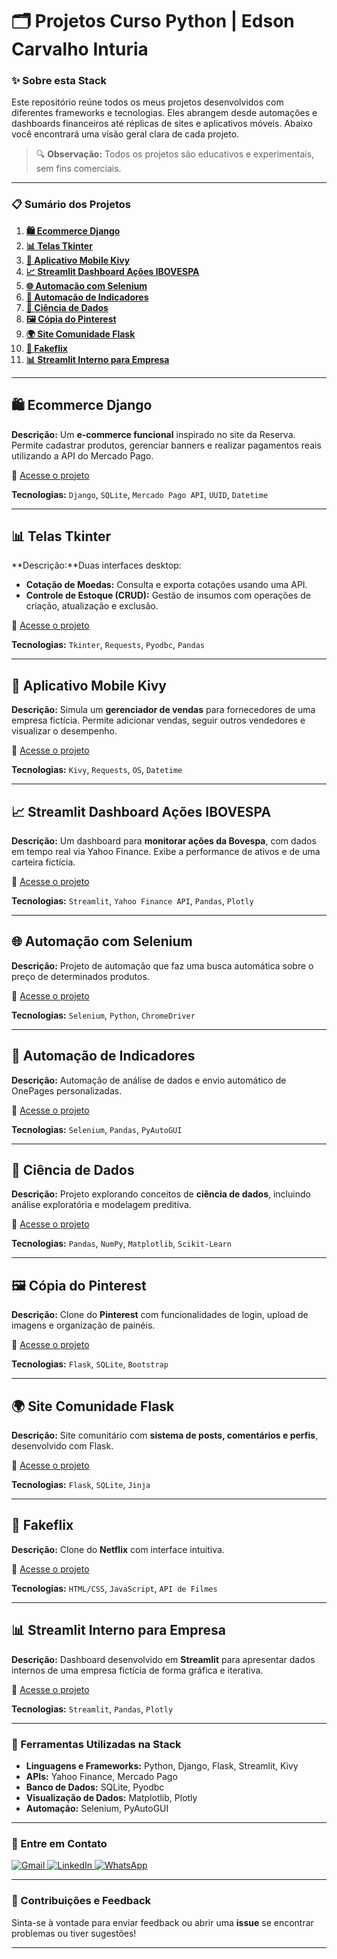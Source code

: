 # 🗂️ Projetos Curso Python | Edson Carvalho Inturia

### ✨ Sobre esta Stack

Este repositório reúne todos os meus projetos desenvolvidos com diferentes frameworks e tecnologias. Eles abrangem desde automações e dashboards financeiros até réplicas de sites e aplicativos móveis. Abaixo você encontrará uma visão geral clara de cada projeto.

> 🔍 **Observação:** Todos os projetos são educativos e experimentais, sem fins comerciais.

---

### 📋 Sumário dos Projetos

1. **[🛍 Ecommerce Django](#-ecommerce-django)**
2. **[📊 Telas Tkinter](#-telas-tkinter)**
3. **[📱 Aplicativo Mobile Kivy](#-aplicativo-mobile-kivy)**
4. **[📈 Streamlit Dashboard Ações IBOVESPA](#-streamlit-dashboard-ações-ibovespa)**
5. **[🌐 Automação com Selenium](#-automação-com-selenium)**
6. **[📑 Automação de Indicadores](#-automação-de-indicadores)**
7. **[🔬 Ciência de Dados](#-ciência-de-dados)**
8. **[🖼 Cópia do Pinterest](#-cópia-do-pinterest)**
9. **[🌍 Site Comunidade Flask](#-site-comunidade-flask)**
10. **[🎥 Fakeflix](#-fakeflix)**
11. **[📊 Streamlit Interno para Empresa](#-streamlit-interno-para-empresa)**

---

## 🛍 Ecommerce Django

**Descrição:**
Um **e-commerce funcional** inspirado no site da Reserva. Permite cadastrar produtos, gerenciar banners e realizar pagamentos reais utilizando a API do Mercado Pago.

🔗 [Acesse o projeto](https://github.com/edsoncarvalhointuria/Projetos-Curso-Python/tree/a6bbfe7ab47bdbd11a1a27b3486b396eea905364/Projeto%20Django%20Ecommerce)

**Tecnologias:**
`Django`, `SQLite`, `Mercado Pago API`, `UUID`, `Datetime`

---

## 📊 Telas Tkinter

**Descrição:**Duas interfaces desktop:

- **Cotação de Moedas:** Consulta e exporta cotações usando uma API.
- **Controle de Estoque (CRUD):** Gestão de insumos com operações de criação, atualização e exclusão.

🔗 [Acesse o projeto](tkinter-link)

**Tecnologias:**
`Tkinter`, `Requests`, `Pyodbc`, `Pandas`

---

## 📱 Aplicativo Mobile Kivy

**Descrição:**
Simula um **gerenciador de vendas** para fornecedores de uma empresa fictícia. Permite adicionar vendas, seguir outros vendedores e visualizar o desempenho.

🔗 [Acesse o projeto](kivy-link)

**Tecnologias:**
`Kivy`, `Requests`, `OS`, `Datetime`

---

## 📈 Streamlit Dashboard Ações IBOVESPA

**Descrição:**
Um dashboard para **monitorar ações da Bovespa**, com dados em tempo real via Yahoo Finance. Exibe a performance de ativos e de uma carteira fictícia.

🔗 [Acesse o projeto](streamlit-bovespa-link)

**Tecnologias:**
`Streamlit`, `Yahoo Finance API`, `Pandas`, `Plotly`

---

## 🌐 Automação com Selenium

**Descrição:**
Projeto de automação que faz uma busca automática sobre o preço de determinados produtos.

🔗 [Acesse o projeto](selenium-link)

**Tecnologias:**
`Selenium`, `Python`, `ChromeDriver`

---

## 📑 Automação de Indicadores

**Descrição:**
Automação de análise de dados e envio automático de OnePages personalizadas.

🔗 [Acesse o projeto](onepages-link)

**Tecnologias:**
`Selenium`, `Pandas`, `PyAutoGUI`

---

## 🔬 Ciência de Dados

**Descrição:**
Projeto explorando conceitos de **ciência de dados**, incluindo análise exploratória e modelagem preditiva.

🔗 [Acesse o projeto](ciencia-dados-link)

**Tecnologias:**
`Pandas`, `NumPy`, `Matplotlib`, `Scikit-Learn`

---

## 🖼 Cópia do Pinterest

**Descrição:**
Clone do **Pinterest** com funcionalidades de login, upload de imagens e organização de painéis.

🔗 [Acesse o projeto](pinterest-link)

**Tecnologias:**
`Flask`, `SQLite`, `Bootstrap`

---

## 🌍 Site Comunidade Flask

**Descrição:**
Site comunitário com **sistema de posts, comentários e perfis**, desenvolvido com Flask.

🔗 [Acesse o projeto](site-comunidade-link)

**Tecnologias:**
`Flask`, `SQLite`, `Jinja`

---

## 🎥 Fakeflix

**Descrição:**
Clone do **Netflix** com interface intuitiva.

🔗 [Acesse o projeto](fakeflix-link)

**Tecnologias:**
`HTML/CSS`, `JavaScript`, `API de Filmes`

---

## 📊 Streamlit Interno para Empresa

**Descrição:**
Dashboard desenvolvido em **Streamlit** para apresentar dados internos de uma empresa fictícia de forma gráfica e iterativa.

🔗 [Acesse o projeto](streamlit-interno-link)

**Tecnologias:**
`Streamlit`, `Pandas`, `Plotly`

---

### 🚀 Ferramentas Utilizadas na Stack

- **Linguagens e Frameworks:** Python, Django, Flask, Streamlit, Kivy
- **APIs:** Yahoo Finance, Mercado Pago
- **Banco de Dados:** SQLite, Pyodbc
- **Visualização de Dados:** Matplotlib, Plotly
- **Automação:** Selenium, PyAutoGUI

---

### 💌 Entre em Contato

<p align="left">  
<a href="mailto:edsoncarvalhointuria@gmail.com" title="Gmail">  
  <img src="https://img.shields.io/badge/-Gmail-FF0000?style=flat-square&labelColor=FF0000&logo=gmail&logoColor=white" alt="Gmail"/>  
</a>  
<a href="#" title="LinkedIn">  
  <img src="https://img.shields.io/badge/-LinkedIn-0e76a8?style=flat-square&logo=linkedin&logoColor=white" alt="LinkedIn"/>  
</a>  
<a href="https://wa.me/5511962400219" title="WhatsApp">  
  <img src="https://img.shields.io/badge/-WhatsApp-25d366?style=flat-square&labelColor=25d366&logo=whatsapp&logoColor=white" alt="WhatsApp"/>  
</a>  
</p>

---

### 📢 Contribuições e Feedback

Sinta-se à vontade para enviar feedback ou abrir uma **issue** se encontrar problemas ou tiver sugestões!

---
